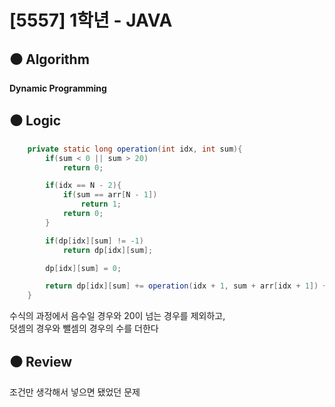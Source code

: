# [5557] 1학년 - JAVA

## :black_circle: Algorithm
**Dynamic Programming**

## :black_circle: Logic

```Java
    private static long operation(int idx, int sum){
        if(sum < 0 || sum > 20)
            return 0;

        if(idx == N - 2){
            if(sum == arr[N - 1])
                return 1;
            return 0;
        }

        if(dp[idx][sum] != -1)
            return dp[idx][sum];

        dp[idx][sum] = 0;

        return dp[idx][sum] += operation(idx + 1, sum + arr[idx + 1]) + operation(idx + 1, sum - arr[idx + 1]);
    }
```

수식의 과정에서 음수일 경우와 20이 넘는 경우를 제외하고,  
덧셈의 경우와 뺄셈의 경우의 수를 더한다

## :black_circle: Review
조건만 생각해서 넣으면 됐었던 문제